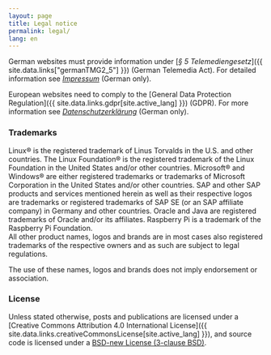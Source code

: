 ```yaml
---
layout: page
title: Legal notice
permalink: legal/
lang: en
---
```


German websites must provide information under [_§ 5 Telemediengesetz_]({{ site.data.links["germanTMG2_5"] }}) (German Telemedia Act). For detailed information see [_Impressum_](/de/legal) (German only).

European websites need to comply to the [General Data Protection Regulation]({{ site.data.links.gdpr[site.active_lang] }}) (GDPR). For more information see [_Datenschutzerklärung_](/de/privacy) (German only).

### Trademarks

Linux&reg; is the registered trademark of Linus Torvalds in the U.S. and other countries. The Linux Foundation&reg; is the registered trademark of the Linux Foundation in the United States and/or other countries. Microsoft&reg; and Windows&reg; are either registered trademarks or trademarks of Microsoft Corporation in the United States and/or other countries. SAP and other SAP products and services mentioned herein as well as their respective logos are trademarks or registered trademarks of SAP SE (or an SAP affiliate company) in Germany and other countries. Oracle and Java are registered trademarks of Oracle and/or its affiliates. Raspberry Pi is a trademark of the Raspberry Pi Foundation.<br/>
All other product names, logos and brands are in most cases also registered trademarks of the respective owners and as such are subject to legal regulations.

The use of these names, logos and brands does not imply endorsement or association.

### License

Unless stated otherwise, posts and publications are licensed under a [Creative Commons Attribution 4.0 International License]({{ site.data.links.creativeCommonsLicense[site.active_lang] }}), and source code is licensed under a [BSD-new License (3-clause BSD)](/license).